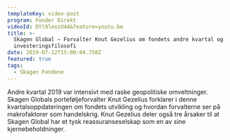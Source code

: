 ```yaml
---
templateKey: video-post
program: Fonder Direkt
videoId: DYl9lexzU44&feature=youtu.be
title: >-
  Skagen Global – Forvalter Knut Gezelius om fondets andre kvartal og
  investeringsfilosofi
date: 2019-07-12T15:00:04.750Z
featured: true
tags:
  - Skagen Fondene
---
```

Andre kvartal 2019 var intensivt med raske geopolitiske omveltninger. Skagen Globals porteføljeforvalter Knut Gezelius forklarer i denne kvartalsoppdateringen om fondets utvikling og hvordan forvalterne ser på makrofaktorer som handelskrig. Knut Gezelius deler også tre årsaker til at Skagen Global har et tysk reassuranseselskap som en av sine kjernebeholdninger.
